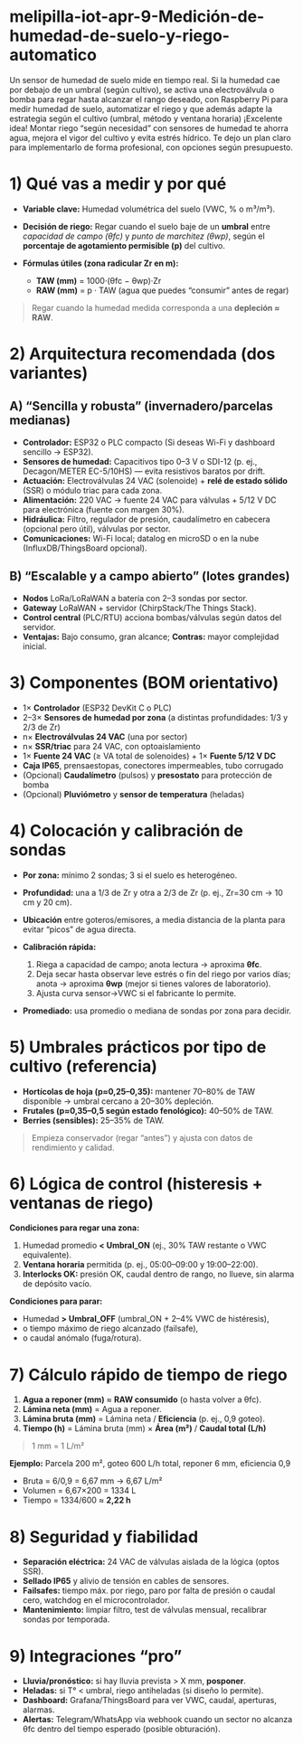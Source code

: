 # melipilla-iot-apr-9-Medición-de-humedad-de-suelo-y-riego-automatico
Un sensor de humedad de suelo mide en tiempo real. Si la humedad cae por debajo de un umbral (según cultivo), se activa una electroválvula o bomba para regar hasta alcanzar el rango deseado, con Raspberry Pi para medir humedad de suelo, automatizar el riego y que además adapte la estrategia según el cultivo (umbral, método y ventana horaria)
¡Excelente idea! Montar riego “según necesidad” con sensores de humedad te ahorra agua, mejora el vigor del cultivo y evita estrés hídrico. Te dejo un plan claro para implementarlo de forma profesional, con opciones según presupuesto.

# 1) Qué vas a medir y por qué

* **Variable clave:** Humedad volumétrica del suelo (VWC, % o m³/m³).
* **Decisión de riego:** Regar cuando el suelo baje de un **umbral** entre *capacidad de campo (θfc)* y *punto de marchitez (θwp)*, según el **porcentaje de agotamiento permisible (p)** del cultivo.
* **Fórmulas útiles (zona radicular Zr en m):**

  * **TAW (mm)** = 1000·(θfc − θwp)·Zr
  * **RAW (mm)** = p · TAW (agua que puedes “consumir” antes de regar)

> Regar cuando la humedad medida corresponda a una **depleción ≈ RAW**.

# 2) Arquitectura recomendada (dos variantes)

## A) “Sencilla y robusta” (invernadero/parcelas medianas)

* **Controlador:** ESP32 o PLC compacto (Si deseas Wi-Fi y dashboard sencillo → ESP32).
* **Sensores de humedad:** Capacitivos tipo 0–3 V o SDI-12 (p. ej., Decagon/METER EC-5/10HS) — evita resistivos baratos por drift.
* **Actuación:** Electroválvulas 24 VAC (solenoide) + **relé de estado sólido** (SSR) o módulo triac para cada zona.
* **Alimentación:** 220 VAC → fuente 24 VAC para válvulas + 5/12 V DC para electrónica (fuente con margen 30%).
* **Hidráulica:** Filtro, regulador de presión, caudalímetro en cabecera (opcional pero útil), válvulas por sector.
* **Comunicaciones:** Wi-Fi local; datalog en microSD o en la nube (InfluxDB/ThingsBoard opcional).

## B) “Escalable y a campo abierto” (lotes grandes)

* **Nodos** LoRa/LoRaWAN a batería con 2–3 sondas por sector.
* **Gateway** LoRaWAN + servidor (ChirpStack/The Things Stack).
* **Control central** (PLC/RTU) acciona bombas/válvulas según datos del servidor.
* **Ventajas:** Bajo consumo, gran alcance; **Contras:** mayor complejidad inicial.

# 3) Componentes (BOM orientativo)

* 1× **Controlador** (ESP32 DevKit C o PLC)
* 2–3× **Sensores de humedad por zona** (a distintas profundidades: 1/3 y 2/3 de Zr)
* n× **Electroválvulas 24 VAC** (una por sector)
* n× **SSR/triac** para 24 VAC, con optoaislamiento
* 1× **Fuente 24 VAC** (≥ VA total de solenoides) + 1× **Fuente 5/12 V DC**
* **Caja IP65**, prensaestopas, conectores impermeables, tubo corrugado
* (Opcional) **Caudalímetro** (pulsos) y **presostato** para protección de bomba
* (Opcional) **Pluviómetro** y **sensor de temperatura** (heladas)

# 4) Colocación y calibración de sondas

* **Por zona:** mínimo 2 sondas; 3 si el suelo es heterogéneo.
* **Profundidad:** una a 1/3 de Zr y otra a 2/3 de Zr (p. ej., Zr=30 cm → 10 cm y 20 cm).
* **Ubicación** entre goteros/emisores, a media distancia de la planta para evitar “picos” de agua directa.
* **Calibración rápida:**

  1. Riega a capacidad de campo; anota lectura → aproxima **θfc**.
  2. Deja secar hasta observar leve estrés o fin del riego por varios días; anota → aproxima **θwp** (mejor si tienes valores de laboratorio).
  3. Ajusta curva sensor→VWC si el fabricante lo permite.
* **Promediado:** usa promedio o mediana de sondas por zona para decidir.

# 5) Umbrales prácticos por tipo de cultivo (referencia)

* **Hortícolas de hoja (p≈0,25–0,35):** mantener 70–80% de TAW disponible → umbral cercano a 20–30% depleción.
* **Frutales (p≈0,35–0,5 según estado fenológico):** 40–50% de TAW.
* **Berries (sensibles):** 25–35% de TAW.

> Empieza conservador (regar “antes”) y ajusta con datos de rendimiento y calidad.

# 6) Lógica de control (histeresis + ventanas de riego)

**Condiciones para regar una zona:**

1. Humedad promedio **< Umbral\_ON** (ej., 30% TAW restante o VWC equivalente).
2. **Ventana horaria** permitida (p. ej., 05:00–09:00 y 19:00–22:00).
3. **Interlocks OK:** presión OK, caudal dentro de rango, no llueve, sin alarma de depósito vacío.

**Condiciones para parar:**

* Humedad **> Umbral\_OFF** (umbral\_ON + 2–4% VWC de histéresis),
* o tiempo máximo de riego alcanzado (failsafe),
* o caudal anómalo (fuga/rotura).

# 7) Cálculo rápido de tiempo de riego

1. **Agua a reponer (mm)** ≈ **RAW consumido** (o hasta volver a θfc).
2. **Lámina neta (mm)** = Agua a reponer.
3. **Lámina bruta (mm)** = Lámina neta / **Eficiencia** (p. ej., 0,9 goteo).
4. **Tiempo (h)** = Lámina bruta (mm) × **Área (m²)** / **Caudal total (L/h)**

> 1 mm = 1 L/m²

**Ejemplo:** Parcela 200 m², goteo 600 L/h total, reponer 6 mm, eficiencia 0,9

* Bruta = 6/0,9 = 6,67 mm → 6,67 L/m²
* Volumen = 6,67×200 = 1334 L
* Tiempo = 1334/600 ≈ **2,22 h**



# 8) Seguridad y fiabilidad

* **Separación eléctrica:** 24 VAC de válvulas aislada de la lógica (optos SSR).
* **Sellado IP65** y alivio de tensión en cables de sensores.
* **Failsafes:** tiempo máx. por riego, paro por falta de presión o caudal cero, watchdog en el microcontrolador.
* **Mantenimiento:** limpiar filtro, test de válvulas mensual, recalibrar sondas por temporada.

# 9) Integraciones “pro”

* **Lluvia/pronóstico:** si hay lluvia prevista > X mm, **posponer**.
* **Heladas:** si T° < umbral, riego antiheladas (si diseño lo permite).
* **Dashboard:** Grafana/ThingsBoard para ver VWC, caudal, aperturas, alarmas.
* **Alertas:** Telegram/WhatsApp via webhook cuando un sector no alcanza θfc dentro del tiempo esperado (posible obturación).


